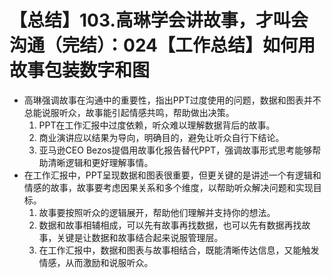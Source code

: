# 【总结】103.高琳学会讲故事，才叫会沟通（完结）：024【工作总结】如何用故事包装数字和图

-   高琳强调故事在沟通中的重要性，指出PPT过度使用的问题，数据和图表并不总能说服听众，故事能引起情感共鸣，帮助做出决策。
    1.  PPT在工作汇报中过度依赖，听众难以理解数据背后的故事。
    2.  商业演讲应以结果为导向，明确目的，避免让听众自行下结论。
    3.  亚马逊CEO Bezos提倡用故事化报告替代PPT，强调故事形式思考能够帮助清晰逻辑和更好理解事情。
-   在工作汇报中，PPT呈现数据和图表很重要，但更关键的是讲述一个有逻辑和情感的故事，故事要考虑因果关系和多个维度，以帮助听众解决问题和实现目标。
    1.  故事要按照听众的逻辑展开，帮助他们理解并支持你的想法。
    2.  数据和故事相辅相成，可以先有故事再找数据，也可以先有数据再找故事，关键是让数据和故事结合起来说服管理层。
    3.  在工作汇报中，数据和图表与故事相结合，既能清晰传达信息，又能触发情感，从而激励和说服听众。